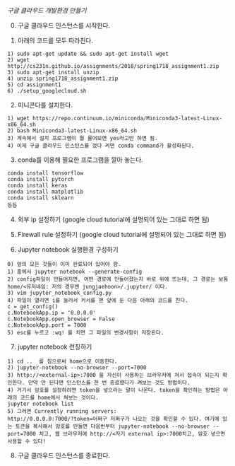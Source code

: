 *구글 클라우드 개발환경 만들기*

0. 구글 클라우드 인스턴스를 시작한다.

1. 아래의 코드를 모두 따라친다.
```
1) sudo apt-get update && sudo apt-get install wget
2) wget http://cs231n.github.io/assignments/2018/spring1718_assignment1.zip
3) sudo apt-get install unzip
4) unzip spring1718_assignment1.zip
5) cd assignment1
6) ./setup_googlecloud.sh
```

2. 미니콘다를 설치한다.
```
1) wget https://repo.continuum.io/miniconda/Miniconda3-latest-Linux-x86_64.sh
2) bash Miniconda3-latest-Linux-x86_64.sh
3) 계속해서 설치 프로그램이 뭘 물어보면 yes라고만 하면 됨. 
4) 이제 구글 클라우드 인스턴스를 껐다 켜면 conda command가 활성화된다.
``` 

3. conda를 이용해 필요한 프로그램을 깔아 놓는다.
```
conda install tensorflow
conda install pytorch
conda install keras
conda install matplotlib
conda install sklearn
등등
```

4. 외부 ip 설정하기 (google cloud tutorial에 설명되어 있는 그대로 하면 됨)

5. Firewall rule 설정하기 (google cloud tutorial에 설명되어 있는 그대로 하면 됨)

6. Jupyter notebook 실행환경 구성하기
```
0) 앞의 모든 것들이 이미 완료되어 있어야 함.
1) 홈에서 jupyter notebook --generate-config
2) config파일이 만들어지면, 어떤 경로에 만들어졌는지 바로 위에 뜨는데, 그 경로는 보통 home/<유저네임: 저의 경우엔 jungjaehoon>/.jupyter/ 이다.
3) vim jupyter_notebook_config.py
4) 파일이 열리면 i를 눌러서 커서를 맨 앞에 둔 다음 아래의 코드를 친다.
c = get_config()
c.NotebookApp.ip = '0.0.0.0' 
c.NotebookApp.open_browser = False
c.NotebookApp.port = 7000
5) esc를 누르고 :wq! 를 치면 그 파일의 변경사항이 저장된다.
```

7. jupyter notebook 런칭하기
```
1) cd ..  를 침으로써 home으로 이동한다. 
2) jupyter-notebook --no-browser --port=7000
3) http://<external-ip>:7000 을 자신이 사용하는 브라우저에 쳐서 접속이 되는지 확인한다. 만약 안 된다면 인스턴스를 한 번 종료했다가 켜보는 것도 방법이다.
4) 거기서 암호를 설정하려면 token을 넣으라는 말이 나온다. token을 확인하는 방법은 아래의 코드를 home에서 쳐보는 것이다.
jupyter notebook list
5) 그러면 Currently running servers:
http://0.0.0.0:7000/?token=어쩌구 저쩌구가 나오는 것을 확인할 수 있다. 여기에 있는 토큰을 복사해서 암호를 만들면 다음번부터 jupyter-notebook --no-browser --port=7000 치고, 웹 브라우저에 http://<자기 external ip>:7000치고, 암호 넣으면 사용할 수 있다!
```

8. 구글 클라우드 인스턴스를 종료한다.
